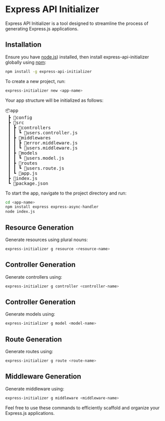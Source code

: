 # Express API Initializer

Express API Initializer is a tool designed to streamline the process of generating Express.js applications.


## Installation

Ensure you have [node.js](https://nodejs.org/)) installed, then install express-api-initializer globally using [npm](https://www.npmjs.com/):

```bash
npm install -g express-api-initializer
```

To create a new project, run:

```bash
express-initializer new <app-name>
```
Your app structure will be initialized as follows:

<pre>
📦app
 ┣ 📂config
 ┣ 📂src
 ┃ ┣ 📂controllers
 ┃ ┃ ┗ 📜users.controller.js
 ┃ ┣ 📂middlewares
 ┃ ┃ ┣ 📜error.middleware.js
 ┃ ┃ ┗ 📜users.middleware.js
 ┃ ┣ 📂models
 ┃ ┃ ┗ 📜users.model.js
 ┃ ┣ 📂routes
 ┃ ┃ ┗ 📜users.route.js
 ┃ ┗ 📜app.js
 ┣ 📜index.js
 ┗ 📜package.json
</pre>

To start the app, navigate to the project directory and run:

```bash
cd <app-name>
npm install express express-async-handler
node index.js
```

## Resource Generation

Generate resources using plural nouns:

```bash
express-initializer g resource <resource-name> 
```

## Controller Generation

Generate controllers using:

```bash
express-initializer g controller <controller-name>
```

## Controller Generation

Generate models using:

```bash
express-initializer g model <model-name>
```
## Route Generation

Generate routes using:

```bash
express-initializer g route <route-name>
```
## Middleware Generation

Generate middleware using:


```bash
express-initializer g middleware <middleware-name>
```

Feel free to use these commands to efficiently scaffold and organize your Express.js applications.
